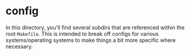 # config

In this directory, you'll find several subdirs that are referenced within the root `Makefile`.
This is intended to break off configs for various systems/operating systems to make things a bit more specific where necessary.

